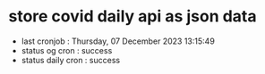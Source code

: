 # store covid daily api as json data

- last cronjob : Thursday, 07 December 2023 13:15:49
- status og cron : success
- status daily cron : success
      
      